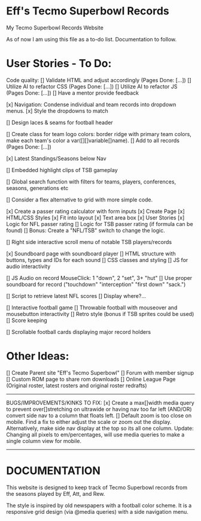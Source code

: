 # Eff's Tecmo Superbowl Records
 My Tecmo Superbowl Records Website

As of now I am using this file as a to-do list. Documentation to follow.

# User Stories - To Do:

Code quality:
    [] Validate HTML and adjust accordingly (Pages Done: [...])
    [] Utilize AI to refactor CSS (Pages Done: [...])
    [] Utilize AI to refactor JS (Pages Done: [...])
    [] Have a mentor provide feedback

[x] Navigation: Condense individual and team records into dropdown menus.
    [x] Style the dropdowns to match

[] Design laces & seams for football header

[] Create class for team logo colors: border ridge with primary team colors, make each team's color a var([][]variable[]name).
    [] Add to all records (Pages Done: [...])

[x] Latest Standings/Seasons below Nav 

[] Embedded highlight clips of TSB gameplay

[] Global search function with filters for teams, players, conferences, seasons, generations etc

[] Consider a flex alternative to grid with more simple code.

[x] Create a passer rating calculator with form inputs
    [x] Create Page
    [x] HTML/CSS Styles
    [x] Fit into layout
    [x] Text area box
    [x] User Stories
    [x] Logic for NFL passer rating
    [] Logic for TSB passer rating (if formula can be found)
        [] Bonus: Create a "NFL/TSB" switch to change the logic.

[] Right side interactive scroll menu of notable TSB players/records

[x] Soundboard page with soundboard player
    [] HTML structure with buttons, types and IDs for each sound
    [] CSS classes and styling
    [] JS for audio interactivity

[] JS Audio on record MouseClick: 1 "down", 2 "set", 3+ "hut"
    [] Use proper soundboard for record ("touchdown" "interception" "first down" "sack.")

[] Script to retrieve latest NFL scores
    [] Display where?...

[] Interactive football game
    [] Throwable football with mouseover and mousebutton interactivity
    [] Retro style (bonus if TSB sprites could be used)
    [] Score keeping

[] Scrollable football cards displaying major record holders

# Other Ideas:

[] Create Parent site "Eff's Tecmo Superbowl"
    [] Forum with member signup
    [] Custom ROM page to share rom downloads
    [] Online League Page (Original roster, latest rosters and original roster redrafts)

____________________________________________________
BUGS/IMPROVEMENTS/KINKS TO FIX:
[x] Create a max[]width media query to prevent over[]stretching on ultrawide or having nav too far left (AND/OR) convert side nav to a column that floats left.
[] Default zoom is too close on mobile. Find a fix to either adjust the scale or zoom out the display. Alternatively, make side nav display at the top so its all one column. Update: Changing all pixels to em/percentages, will use media queries to make a single column view for mobile.
____________________________________________________

# DOCUMENTATION

This website is designed to keep track of Tecmo Superbowl records from the seasons played by Eff, Att, and Rew. 

The style is inspired by old newspapers with a football color scheme. It is a responsive grid design (via @media queries) with a side navigation menu.